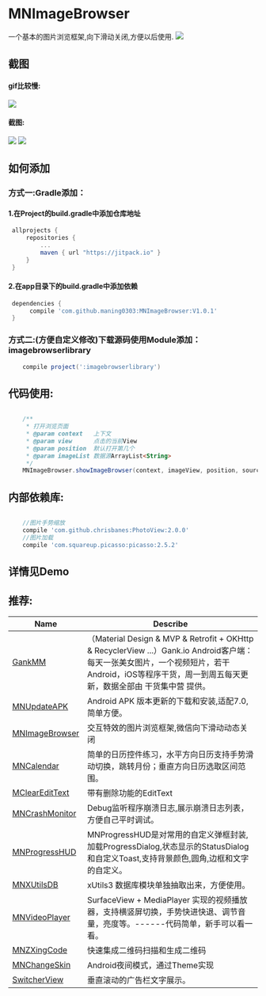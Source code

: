 # MNImageBrowser
一个基本的图片浏览框架,向下滑动关闭,方便以后使用.
[![](https://jitpack.io/v/maning0303/MNImageBrowser.svg)](https://jitpack.io/#maning0303/MNImageBrowser)

## 截图

#### gif比较慢:
![](https://github.com/maning0303/MNImageBrowser/raw/master/screenshots/mn_imagebrowser001.gif)

#### 截图:
![](https://github.com/maning0303/MNImageBrowser/raw/master/screenshots/mn_imagebrowser002.png)
![](https://github.com/maning0303/MNImageBrowser/raw/master/screenshots/mn_imagebrowser003.png)

## 如何添加

### 方式一:Gradle添加：
   #### 1.在Project的build.gradle中添加仓库地址

   ``` gradle
   	allprojects {
   		repositories {
   			...
   			maven { url "https://jitpack.io" }
   		}
   	}
   ```

   #### 2.在app目录下的build.gradle中添加依赖
   ``` gradle
   	dependencies {
   	     compile 'com.github.maning0303:MNImageBrowser:V1.0.1'
   	}
   ```

### 方式二:(方便自定义修改)下载源码使用Module添加：imagebrowserlibrary

``` gradle
	compile project(':imagebrowserlibrary')

```

## 代码使用:
``` java

    /**
     * 打开浏览页面
     * @param context   上下文
     * @param view      点击的当前View
     * @param position  默认打开第几个
     * @param imageList 数据源ArrayList<String>
     */
    MNImageBrowser.showImageBrowser(context, imageView, position, sourceImageList);

```

## 内部依赖库:
``` gradle

    //图片手势缩放
    compile 'com.github.chrisbanes:PhotoView:2.0.0'
    //图片加载
    compile 'com.squareup.picasso:picasso:2.5.2'

```

## 详情见Demo


## 推荐:
Name | Describe |
--- | --- |
[GankMM](https://github.com/maning0303/GankMM) | （Material Design & MVP & Retrofit + OKHttp & RecyclerView ...）Gank.io Android客户端：每天一张美女图片，一个视频短片，若干Android，iOS等程序干货，周一到周五每天更新，数据全部由 干货集中营 提供。 |
[MNUpdateAPK](https://github.com/maning0303/MNUpdateAPK) | Android APK 版本更新的下载和安装,适配7.0,简单方便。 |
[MNImageBrowser](https://github.com/maning0303/MNImageBrowser) | 交互特效的图片浏览框架,微信向下滑动动态关闭 |
[MNCalendar](https://github.com/maning0303/MNCalendar) | 简单的日历控件练习，水平方向日历支持手势滑动切换，跳转月份；垂直方向日历选取区间范围。 |
[MClearEditText](https://github.com/maning0303/MClearEditText) | 带有删除功能的EditText |
[MNCrashMonitor](https://github.com/maning0303/MNCrashMonitor) | Debug监听程序崩溃日志,展示崩溃日志列表，方便自己平时调试。 |
[MNProgressHUD](https://github.com/maning0303/MNProgressHUD) | MNProgressHUD是对常用的自定义弹框封装,加载ProgressDialog,状态显示的StatusDialog和自定义Toast,支持背景颜色,圆角,边框和文字的自定义。 |
[MNXUtilsDB](https://github.com/maning0303/MNXUtilsDB) | xUtils3 数据库模块单独抽取出来，方便使用。 |
[MNVideoPlayer](https://github.com/maning0303/MNVideoPlayer) | SurfaceView + MediaPlayer 实现的视频播放器，支持横竖屏切换，手势快进快退、调节音量，亮度等。------代码简单，新手可以看一看。 |
[MNZXingCode](https://github.com/maning0303/MNZXingCode) | 快速集成二维码扫描和生成二维码 |
[MNChangeSkin](https://github.com/maning0303/MNChangeSkin) | Android夜间模式，通过Theme实现 |
[SwitcherView](https://github.com/maning0303/SwitcherView) | 垂直滚动的广告栏文字展示。 |
